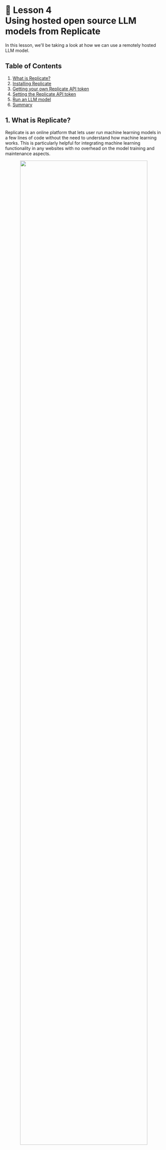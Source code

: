 # 📖 Lesson 4 <br> Using hosted open source LLM models from Replicate

In this lesson, we'll be taking a look at how we can use a remotely hosted LLM model.

## Table of Contents
1. [What is Replicate?](#1-what-is-replicate)
2. [Installing Replicate](#2-installing-replicate)
3. [Getting your own Replicate API token](#3-getting-your-own-replicate-api-token)
4. [Setting the Replicate API token](#4-setting-the-replicate-api-token)
5. [Run an LLM model](#5-run-an-llm-model)
6. [Summary](#6-summary)

## 1. What is Replicate?

Replicate is an online platform that lets user run machine learning models in a few lines of code without the need to understand how machine learning works. This is particularly helpful for integrating machine learning functionality in any websites with no overhead on the model training and maintenance aspects. 

<p align="center">
   <img src="../img/lesson-4-replicate-explore-language-models.png" width="90%">
</p>

Such models are accessible via a simple API call and Replicate's model page provide code snippets (available in Node.js, Python and HTTP) to get users started in provisioning their own projects.

<p align="center">
   <img src="../img/lesson-4-replicate-model-page.png" width="90%">
</p>

In addition, to code snippets, another notable feature on the model page is the Demo that allows the user to play with the LLM model. Go ahead, try adjusting the prompt and model parameters and see how it works.

<p align="center">
   <img src="../img/lesson-4-replicate-demo-page.png" width="90%">
</p>

## 2. Installing Replicate

Of the above mentioned methods of using Replicate, we're going to use it via a Python library. 

Let's install the `replicate` library via `pip` as follows:

```Python
pip install replicate
```

Now, we're good to go!

## 3. Getting your own Replicate API token

Watch the following screencast to get your own Replicate API token.
<p align="center">
   <img src="../img/lesson-4-replicate-api-token.gif" width="90%">
</p>

## 4. Setting the Replicate API token

In order to allow our Python script access to the forthcoming LLM model, we'll need to assign the Replicate API token as an environment variable so that it is in memory for subsequent authorization by the Replicate platform.

```Python
import os

os.environ["REPLICATE_API_TOKEN"] = "r8_xxxxxxxxxxxxxxxxxxx"
```

## 5. Running an LLM model

To perform an LLM response generation, we'll need to:
- Import the `replicate` library
- Define our system prompt (i.e. herein defined as the `pre_prompt` variable) and prompt input
- Generate the LLM response by calling the `replicate.run()` method along with specifying the LLM model to use, the prompt input as well as model parameters.

```Python
import replicate

# Prompts
pre_prompt = "You are a helpful assistant. You do not respond as 'User' or pretend to be 'User'. You only respond once as 'Assistant'."
prompt_input = "What is Streamlit?"

# Generate LLM response
output = replicate.run('a16z-infra/llama13b-v2-chat:df7690f1994d94e96ad9d568eac121aecf50684a0b0963b25a41cc40061269e5', # LLM model
                        input={"prompt": f"{pre_prompt} {prompt_input} Assistant: ", # Prompts
                        "temperature":0.1, "top_p":0.9, "max_length":128, "repetition_penalty":1})  # Model parameters
```

## 6. Summary

In this lesson, you've learned how to use a remotely hosted LLM model.
